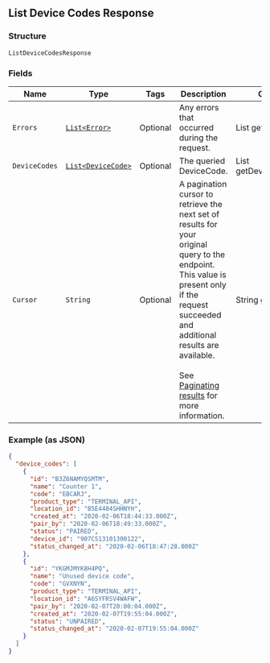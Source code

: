## List Device Codes Response

### Structure

`ListDeviceCodesResponse`

### Fields

| Name | Type | Tags | Description | Getter |
|  --- | --- | --- | --- | --- |
| `Errors` | [`List<Error>`](/doc/models/error.md) | Optional | Any errors that occurred during the request. | List<Error> getErrors() |
| `DeviceCodes` | [`List<DeviceCode>`](/doc/models/device-code.md) | Optional | The queried DeviceCode. | List<DeviceCode> getDeviceCodes() |
| `Cursor` | `String` | Optional | A pagination cursor to retrieve the next set of results for your<br>original query to the endpoint. This value is present only if the request<br>succeeded and additional results are available.<br><br>See [Paginating results](#paginatingresults) for more information. | String getCursor() |

### Example (as JSON)

```json
{
  "device_codes": [
    {
      "id": "B3Z6NAMYQSMTM",
      "name": "Counter 1",
      "code": "EBCARJ",
      "product_type": "TERMINAL_API",
      "location_id": "B5E4484SHHNYH",
      "created_at": "2020-02-06T18:44:33.000Z",
      "pair_by": "2020-02-06T18:49:33.000Z",
      "status": "PAIRED",
      "device_id": "907CS13101300122",
      "status_changed_at": "2020-02-06T18:47:28.000Z"
    },
    {
      "id": "YKGMJMYK8H4PQ",
      "name": "Unused device code",
      "code": "GVXNYN",
      "product_type": "TERMINAL_API",
      "location_id": "A6SYFRSV4WAFW",
      "pair_by": "2020-02-07T20:00:04.000Z",
      "created_at": "2020-02-07T19:55:04.000Z",
      "status": "UNPAIRED",
      "status_changed_at": "2020-02-07T19:55:04.000Z"
    }
  ]
}
```

